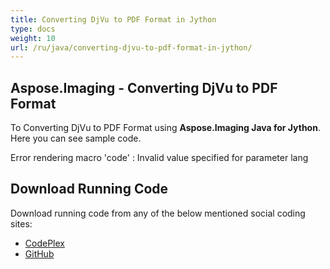 ```yaml
---
title: Converting DjVu to PDF Format in Jython
type: docs
weight: 10
url: /ru/java/converting-djvu-to-pdf-format-in-jython/
---
```


## **Aspose.Imaging - Converting DjVu to PDF Format**
To Converting DjVu to PDF Format using **Aspose.Imaging Java for Jython**. Here you can see sample code.

Error rendering macro 'code' : Invalid value specified for parameter lang
## **Download Running Code**
Download running code from any of the below mentioned social coding sites:

- [CodePlex](https://archive.codeplex.com/?p=asposewordsjavajython)
- [GitHub](https://github.com/aspose-words/Aspose.Words-for-Java/releases/tag/Aspose.Words_Java_for_Jython-v1.0.0)
